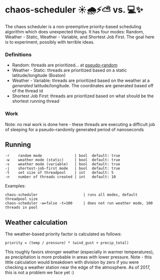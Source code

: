 # chaos-scheduler ☀🌧⚡⛅ vs. 💻✨

The chaos scheduler is a non-preemptive priority-based scheduling algorithm which does unexpected things. It has four modes: Random, Weather - Static, Weather - Variable, and Shortest Job First. The goal here is to experiment, possibly with terrible ideas.

### Definitions
* Random: threads are prioritized... at [pseudo-random](https://golang.org/pkg/math/rand/)
* Weather - Static: threads are prioritized based on a static latitude/longitude (Boston)
* Weather - Variable: threads are prioritized based on the weather at a _generated_ latitude/longitude. The coordinates are generated based off of the thread id
* Shortest Job First: threads are prioritized based on what should be the shortest running thread

### Work
Note: no real work is done here - these threads are executing a difficult job of sleeping for a pseudo-randomly generated period of nanoseconds

## Running 

```
-r    random mode               | bool  default: true
-w    weather mode (static)     | bool  default: true
-v    weather mode (variable)   | bool  default: true
-j    shortest-job-first mode   | bool  default: true
-t    set size of threadpool    | int   default: 5
-n    number of threads created | int   default: 10
```

Examples: 

```
chaos-scheduler                     | runs all modes, default threadpool size
chaos-scheduler -w=false -t=100     | does not run weather mode, 100 threads in pool
```

## Weather calculation

The weather-based priority factor is calculated as follows:

```
priority = (temp / pressure) * (wind_gust + precip_total)
```

This roughly favors stronger weather (especially in warmer temperatures), as precipitation is more probable in areas with lower pressure. Note - this little calculation would breakdown with division by zero if you were checking a weather station near the edge of the atmosphere. As of 2017, this is not a problem we face yet :) 
